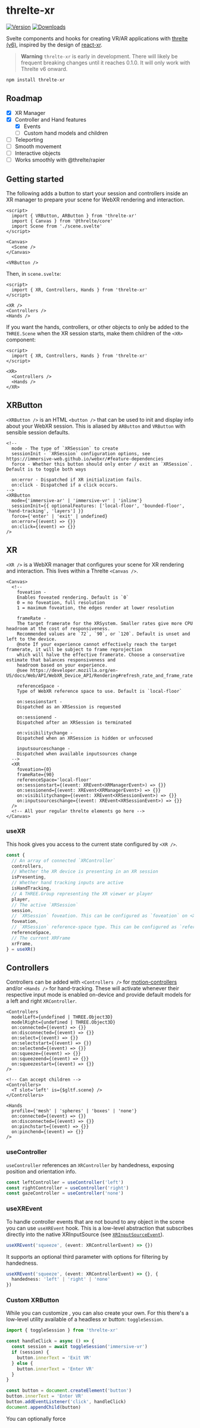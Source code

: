 <h1>threlte-xr</h1>

[![Version](https://img.shields.io/npm/v/threlte-xr?style=flat&colorA=000000&colorB=000000)](https://www.npmjs.com/package/threlte-xr)
[![Downloads](https://img.shields.io/npm/dt/threlte-xr.svg?style=flat&colorA=000000&colorB=000000)](https://www.npmjs.com/package/threlte-xr)

Svelte components and hooks for creating VR/AR applications with [threlte (v6)](https://next.threlte.xyz/), inspired by the design of [react-xr](https://github.com/pmndrs/react-xr).

> **Warning**
> `threlte-xr` is early in development. There will likely be frequent breaking changes until it reaches 0.1.0. It will only work with Threlte v6 onward.

```bash
npm install threlte-xr
```

## Roadmap

- [x] XR Manager
- [x] Controller and Hand features
  - [x] Events
  - [ ] Custom hand models and children
- [ ] Teleporting
- [ ] Smooth movement
- [ ] Interactive objects
- [ ] Works smoothly with @threlte/rapier

## Getting started

The following adds a button to start your session and controllers inside an XR manager to prepare your scene for WebXR rendering and interaction.

```svelte
<script>
  import { VRButton, ARButton } from 'threlte-xr'
  import { Canvas } from '@threlte/core'
  import Scene from './scene.svelte'
</script>

<Canvas>
  <Scene />
</Canvas>

<VRButton />
```

Then, in `scene.svelte`:
```svelte
<script>
  import { XR, Controllers, Hands } from 'threlte-xr'
</script>

<XR />
<Controllers />
<Hands />
```

If you want the hands, controllers, or other objects to only be added to the `THREE.Scene` when the XR session starts, make them children of the `<XR>` component:

```svelte
<script>
  import { XR, Controllers, Hands } from 'threlte-xr'
</script>

<XR>
  <Controllers />
  <Hands />
</XR>
```

## XRButton

`<XRButton />` is an HTML `<button />` that can be used to init and display info about your WebXR session. This is aliased by `ARButton` and `VRButton` with sensible session defaults.

```svelte
<!--
  mode - The type of `XRSession` to create
  sessionInit - `XRSession` configuration options, see https://immersive-web.github.io/webxr/#feature-dependencies
  force - Whether this button should only enter / exit an `XRSession`. Default is to toggle both ways

  on:error - Dispatched if XR initialization fails.
  on:click - Dispatched if a click occurs.
-->
<XRButton
  mode={'immersive-ar' | 'immersive-vr' | 'inline'}
  sessionInit={{ optionalFeatures: ['local-floor', 'bounded-floor', 'hand-tracking', 'layers'] }}
  force={'enter' | 'exit' | undefined}
  on:error={(event) => {}}
  on:click={(event) => {}}
/>
```

## XR

`<XR />` is a WebXR manager that configures your scene for XR rendering and interaction. This lives within a Threlte `<Canvas />`.

```svelte
<Canvas>
  <!--
    foveation -
    Enables foveated rendering. Default is `0`
    0 = no foveation, full resolution
    1 = maximum foveation, the edges render at lower resolution

    frameRate -
    The target framerate for the XRSystem. Smaller rates give more CPU headroom at the cost of responsiveness.
    Recommended values are `72`, `90`, or `120`. Default is unset and left to the device.
    @note If your experience cannot effectively reach the target framerate, it will be subject to frame reprojection
    which will halve the effective framerate. Choose a conservative estimate that balances responsiveness and
    headroom based on your experience.
    @see https://developer.mozilla.org/en-US/docs/Web/API/WebXR_Device_API/Rendering#refresh_rate_and_frame_rate

    referenceSpace -
    Type of WebXR reference space to use. Default is `local-floor`

    on:sessionstart -
    Dispatched as an XRSession is requested

    on:sessionend -
    Dispatched after an XRSession is terminated

    on:visibilitychange -
    Dispatched when an XRSession is hidden or unfocused

    inputsourceschange -
    Dispatched when available inputsources change
  -->
  <XR
    foveation={0}
    frameRate={90}
    referenceSpace='local-floor'
    on:sessionstart={(event: XREvent<XRManagerEvent>) => {}}
    on:sessionend={(event: XREvent<XRManagerEvent>) => {}}
    on:visibilitychange={(event: XREvent<XRSessionEvent>) => {}}
    on:inputsourceschange={(event: XREvent<XRSessionEvent>) => {}}
  />
  <!-- All your regular threlte elements go here -->
</Canvas>
```

### useXR

This hook gives you access to the current state configured by `<XR />`.

```jsx
const {
  // An array of connected `XRController`
  controllers,
  // Whether the XR device is presenting in an XR session
  isPresenting,
  // Whether hand tracking inputs are active
  isHandTracking,
  // A THREE.Group representing the XR viewer or player
  player,
  // The active `XRSession`
  session,
  // `XRSession` foveation. This can be configured as `foveation` on <XR>. Default is `0`
  foveation,
  // `XRSession` reference-space type. This can be configured as `referenceSpace` on <XR>. Default is `local-floor`
  referenceSpace,
  // The current XRFrame
  xrFrame,
} = useXR()
```

## Controllers

Controllers can be added with `<Controllers />` for [motion-controllers](https://github.com/immersive-web/webxr-input-profiles/tree/main/packages/motion-controllers) and/or `<Hands />` for hand-tracking. These will activate whenever their respective input mode is enabled on-device and provide default models for a left and right `XRController`.

```svelte
<Controllers
  modelLeft={undefined | THREE.Object3D}
  modelRight={undefined | THREE.Object3D}
  on:connected={(event) => {}}
  on:disconnected={(event) => {}}
  on:select={(event) => {}}
  on:selectstart={(event) => {}}
  on:selectend={(event) => {}}
  on:squeeze={(event) => {}}
  on:squeezeend={(event) => {}}
  on:squeezestart={(event) => {}}
/>

<!-- Can accept children -->
<Controllers>
  <T slot='left' is={$gltf.scene} />
</Controllers>

<Hands
  profile={'mesh' | 'spheres' | 'boxes' | 'none'}
  on:connected={(event) => {}}
  on:disconnected={(event) => {}}
  on:pinchstart={(event) => {}}
  on:pinchend={(event) => {}}
/>
```

### useController

`useController` references an `XRController` by handedness, exposing position and orientation info.

```jsx
const leftController = useController('left')
const rightController = useController('right')
const gazeController = useController('none')
```

### useXREvent

To handle controller events that are not bound to any object in the scene you can use `useXREvent` hook. This is a low-level abstraction that subscribes directly into the native XRInputSource (see [`XRInputSourceEvent`](https://developer.mozilla.org/en-US/docs/Web/API/XRInputSourceEvent#event_types)).

```ts
useXREvent('squeeze', (event: XRControllerEvent) => {})
```

It supports an optional third parameter with options for filtering by handedness.

```ts
useXREvent('squeeze', (event: XRControllerEvent) => {}, {
  handedness: 'left' | 'right' | 'none'
})
```

### Custom XRButton

While you can customize <XRButton>, you can also create your own. For this there's a low-level utility available of a headless xr button: `toggleSession`.

```ts
import { toggleSession } from 'threlte-xr'

const handleClick = async () => {
  const session = await toggleSession('immersive-vr')
  if (session) {
    button.innerText = 'Exit VR'
  } else {
    button.innerText = 'Enter VR'
  }
}

const button = document.createElement('button')
button.innerText = 'Enter VR'
button.addEventListener('click', handleClick)
document.appendChild(button)
```

You can optionally force 